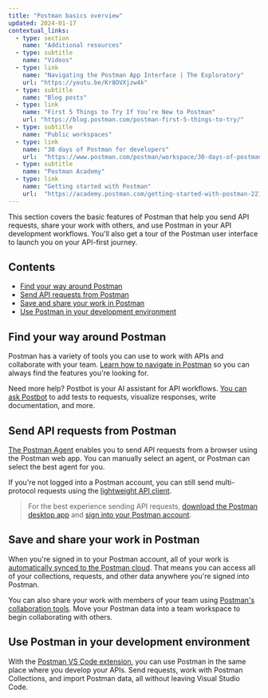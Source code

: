 ```yaml
---
title: "Postman basics overview"
updated: 2024-01-17
contextual_links:
  - type: section
    name: "Additional resources"
  - type: subtitle
    name: "Videos"
  - type: link
    name: "Navigating the Postman App Interface | The Exploratory"
    url: "https://youtu.be/Kr8OVXjzw4k"
  - type: subtitle
    name: "Blog posts"
  - type: link
    name: "First 5 Things to Try If You’re New to Postman"
    url: "https://blog.postman.com/postman-first-5-things-to-try/"
  - type: subtitle
    name: "Public workspaces"
  - type: link
    name: "30 days of Postman for developers"
    url:  "https://www.postman.com/postman/workspace/30-days-of-postman-for-developers/overview"
  - type: subtitle
    name: "Postman Academy"
  - type: link
    name: "Getting started with Postman"
    url:  "https://academy.postman.com/getting-started-with-postman-2212"
---
```


This section covers the basic features of Postman that help you send API requests, share your work with others, and use Postman in your API development workflows. You'll also get a tour of the Postman user interface to launch you on your API-first journey.

## Contents

* [Find your way around Postman](#find-your-way-around-postman)
* [Send API requests from Postman](#send-api-requests-from-postman)
* [Save and share your work in Postman](#save-and-share-your-work-in-postman)
* [Use Postman in your development environment](#use-postman-in-your-development-environment)

## Find your way around Postman

Postman has a variety of tools you can use to work with APIs and collaborate with your team. [Learn how to navigate in Postman](/docs/getting-started/basics/navigating-postman/) so you can always find the features you're looking for.

Need more help? Postbot is your AI assistant for API workflows. [You can ask Postbot](/docs/getting-started/basics/about-postbot/) to add tests to requests, visualize responses, write documentation, and more.

## Send API requests from Postman

[The Postman Agent](/docs/getting-started/basics/about-postman-agent/#selecting-a-postman-agent-for-requests) enables you to send API requests from a browser using the Postman web app. You can manually select an agent, or Postman can select the best agent for you.

If you're not logged into a Postman account, you can still send multi-protocol requests using the [lightweight API client](/docs/getting-started/basics/using-api-client/).

> For the best experience sending API requests, [download the Postman desktop app](/docs/getting-started/first-steps/get-postman/) and [sign into your Postman account](/docs/getting-started/first-steps/sign-in-to-postman/).

## Save and share your work in Postman

When you're signed in to your Postman account, all of your work is [automatically synced to the Postman cloud](/docs/getting-started/basics/syncing/). That means you can access all of your collections, requests, and other data anywhere you're signed into Postman.

You can also share your work with members of your team using [Postman's collaboration tools](/docs/getting-started/basics/work-with-your-team/). Move your Postman data into a team workspace to begin collaborating with others.

## Use Postman in your development environment

With the [Postman VS Code extension](/docs/getting-started/basics/about-vs-code-extension/), you can use Postman in the same place where you develop your APIs. Send requests, work with Postman Collections, and import Postman data, all without leaving Visual Studio Code.
